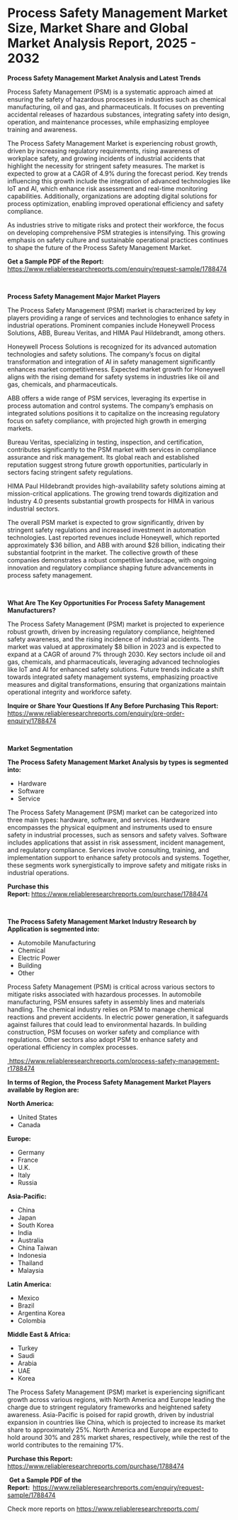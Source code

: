 <p><h1>Process Safety Management Market Size, Market Share and Global Market Analysis Report, 2025 - 2032</h1></p><p><strong>Process Safety Management Market Analysis and Latest Trends</strong></p>
<p><p>Process Safety Management (PSM) is a systematic approach aimed at ensuring the safety of hazardous processes in industries such as chemical manufacturing, oil and gas, and pharmaceuticals. It focuses on preventing accidental releases of hazardous substances, integrating safety into design, operation, and maintenance processes, while emphasizing employee training and awareness.</p><p>The Process Safety Management Market is experiencing robust growth, driven by increasing regulatory requirements, rising awareness of workplace safety, and growing incidents of industrial accidents that highlight the necessity for stringent safety measures. The market is expected to grow at a CAGR of 4.9% during the forecast period. Key trends influencing this growth include the integration of advanced technologies like IoT and AI, which enhance risk assessment and real-time monitoring capabilities. Additionally, organizations are adopting digital solutions for process optimization, enabling improved operational efficiency and safety compliance.</p><p>As industries strive to mitigate risks and protect their workforce, the focus on developing comprehensive PSM strategies is intensifying. This growing emphasis on safety culture and sustainable operational practices continues to shape the future of the Process Safety Management Market.</p></p>
<p><strong>Get a Sample PDF of the Report:&nbsp;</strong> <a href="https://www.reliableresearchreports.com/enquiry/request-sample/1788474?utm_campaign=2669&utm_medium=2&utm_source=Github&utm_content=ia&utm_term=10032025&utm_id=process-safety-management">https://www.reliableresearchreports.com/enquiry/request-sample/1788474</a></p>
<p>&nbsp;</p>
<p><strong>Process Safety Management Major Market Players</strong></p>
<p><p>The Process Safety Management (PSM) market is characterized by key players providing a range of services and technologies to enhance safety in industrial operations. Prominent companies include Honeywell Process Solutions, ABB, Bureau Veritas, and HIMA Paul Hildebrandt, among others. </p><p>Honeywell Process Solutions is recognized for its advanced automation technologies and safety solutions. The company’s focus on digital transformation and integration of AI in safety management significantly enhances market competitiveness. Expected market growth for Honeywell aligns with the rising demand for safety systems in industries like oil and gas, chemicals, and pharmaceuticals.</p><p>ABB offers a wide range of PSM services, leveraging its expertise in process automation and control systems. The company’s emphasis on integrated solutions positions it to capitalize on the increasing regulatory focus on safety compliance, with projected high growth in emerging markets.</p><p>Bureau Veritas, specializing in testing, inspection, and certification, contributes significantly to the PSM market with services in compliance assurance and risk management. Its global reach and established reputation suggest strong future growth opportunities, particularly in sectors facing stringent safety regulations.</p><p>HIMA Paul Hildebrandt provides high-availability safety solutions aiming at mission-critical applications. The growing trend towards digitization and Industry 4.0 presents substantial growth prospects for HIMA in various industrial sectors.</p><p>The overall PSM market is expected to grow significantly, driven by stringent safety regulations and increased investment in automation technologies. Last reported revenues include Honeywell, which reported approximately $36 billion, and ABB with around $28 billion, indicating their substantial footprint in the market. The collective growth of these companies demonstrates a robust competitive landscape, with ongoing innovation and regulatory compliance shaping future advancements in process safety management.</p></p>
<p>&nbsp;</p>
<p><strong>What Are The Key Opportunities For Process Safety Management Manufacturers?</strong></p>
<p><p>The Process Safety Management (PSM) market is projected to experience robust growth, driven by increasing regulatory compliance, heightened safety awareness, and the rising incidence of industrial accidents. The market was valued at approximately $8 billion in 2023 and is expected to expand at a CAGR of around 7% through 2030. Key sectors include oil and gas, chemicals, and pharmaceuticals, leveraging advanced technologies like IoT and AI for enhanced safety solutions. Future trends indicate a shift towards integrated safety management systems, emphasizing proactive measures and digital transformations, ensuring that organizations maintain operational integrity and workforce safety.</p></p>
<p><strong>Inquire or Share Your Questions If Any Before Purchasing This Report:</strong> <a href="https://www.reliableresearchreports.com/enquiry/pre-order-enquiry/1788474?utm_campaign=2669&utm_medium=2&utm_source=Github&utm_content=ia&utm_term=10032025&utm_id=process-safety-management">https://www.reliableresearchreports.com/enquiry/pre-order-enquiry/1788474</a></p>
<p>&nbsp;</p>
<p><strong>Market Segmentation</strong></p>
<p><strong>The Process Safety Management Market Analysis by types is segmented into:</strong></p>
<p><ul><li>Hardware</li><li>Software</li><li>Service</li></ul></p>
<p><p>The Process Safety Management (PSM) market can be categorized into three main types: hardware, software, and services. Hardware encompasses the physical equipment and instruments used to ensure safety in industrial processes, such as sensors and safety valves. Software includes applications that assist in risk assessment, incident management, and regulatory compliance. Services involve consulting, training, and implementation support to enhance safety protocols and systems. Together, these segments work synergistically to improve safety and mitigate risks in industrial operations.</p></p>
<p><strong>Purchase this Report:&nbsp;</strong><a href="https://www.reliableresearchreports.com/purchase/1788474?utm_campaign=2669&utm_medium=2&utm_source=Github&utm_content=ia&utm_term=10032025&utm_id=process-safety-management">https://www.reliableresearchreports.com/purchase/1788474</a></p>
<p>&nbsp;</p>
<p><strong>The Process Safety Management Market Industry Research by Application is segmented into:</strong></p>
<p><ul><li>Automobile Manufacturing</li><li>Chemical</li><li>Electric Power</li><li>Building</li><li>Other</li></ul></p>
<p><p>Process Safety Management (PSM) is critical across various sectors to mitigate risks associated with hazardous processes. In automobile manufacturing, PSM ensures safety in assembly lines and materials handling. The chemical industry relies on PSM to manage chemical reactions and prevent accidents. In electric power generation, it safeguards against failures that could lead to environmental hazards. In building construction, PSM focuses on worker safety and compliance with regulations. Other sectors also adopt PSM to enhance safety and operational efficiency in complex processes.</p></p>
<p><a href="https://www.reliableresearchreports.com/process-safety-management-r1788474?utm_campaign=2669&utm_medium=2&utm_source=Github&utm_content=ia&utm_term=10032025&utm_id=process-safety-management">&nbsp;https://www.reliableresearchreports.com/process-safety-management-r1788474</a></p>
<p><strong>In terms of Region, the Process Safety Management Market Players available by Region are:</strong></p>
<p>
    <p> <strong> North America: </strong>
        <ul>
            <li>United States</li>
            <li>Canada</li>
        </ul>
        </p> 
    <p> <strong> Europe: </strong>
        <ul>
            <li>Germany</li>
            <li>France</li>
            <li>U.K.</li>
            <li>Italy</li>
            <li>Russia</li>
        </ul>
        </p> 
    <p> <strong> Asia-Pacific: </strong>
        <ul>
            <li>China</li>
            <li>Japan</li>
            <li>South Korea</li>
            <li>India</li>
            <li>Australia</li>
            <li>China Taiwan</li>
            <li>Indonesia</li>
            <li>Thailand</li>
            <li>Malaysia</li>
        </ul>
        </p> 
    <p> <strong> Latin America: </strong>
        <ul>
            <li>Mexico</li>
            <li>Brazil</li>
            <li>Argentina Korea</li>
            <li>Colombia</li>
        </ul>
        </p> 
    <p> <strong> Middle East & Africa: </strong>
        <ul>
            <li>Turkey</li>
            <li>Saudi</li>
            <li>Arabia</li>
            <li>UAE</li>
            <li>Korea</li>
        </ul>
    </p>
    </p>
<p><p>The Process Safety Management (PSM) market is experiencing significant growth across various regions, with North America and Europe leading the charge due to stringent regulatory frameworks and heightened safety awareness. Asia-Pacific is poised for rapid growth, driven by industrial expansion in countries like China, which is projected to increase its market share to approximately 25%. North America and Europe are expected to hold around 30% and 28% market shares, respectively, while the rest of the world contributes to the remaining 17%.</p></p>
<p><strong>Purchase this Report: </strong><a href="https://www.reliableresearchreports.com/purchase/1788474?utm_campaign=2669&utm_medium=2&utm_source=Github&utm_content=ia&utm_term=10032025&utm_id=process-safety-management">https://www.reliableresearchreports.com/purchase/1788474</a></p>
<p>&nbsp;<strong>Get a Sample PDF of the Report:&nbsp;&nbsp;</strong><a href="https://www.reliableresearchreports.com/enquiry/request-sample/1788474?utm_campaign=2669&utm_medium=2&utm_source=Github&utm_content=ia&utm_term=10032025&utm_id=process-safety-management">https://www.reliableresearchreports.com/enquiry/request-sample/1788474</a></p>
<p><strong></strong></p>
<p>Check more reports on <a href="https://www.reliableresearchreports.com/?utm_campaign=2669&utm_medium=2&utm_source=Github&utm_content=ia&utm_term=10032025&utm_id=process-safety-management">https://www.reliableresearchreports.com/</a></p>